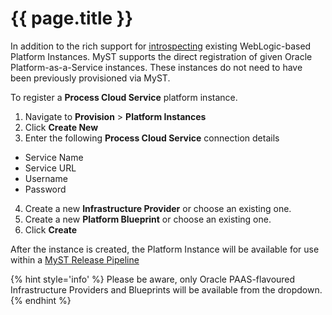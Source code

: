 # {{ page.title }}

In addition to the rich support for [introspecting](/platform/introspection/README.md) existing WebLogic-based Platform Instances. MyST supports the direct registration of given Oracle Platform-as-a-Service instances. These instances do not need to have been previously provisioned via MyST.

To register a **Process Cloud Service** platform instance.

1. Navigate to **Provision** > **Platform Instances**
2. Click **Create New**
3. Enter the following **Process Cloud Service** connection details
  - Service Name
  - Service URL
  - Username
  - Password
4. Create a new **Infrastructure Provider** or choose an existing one.
5. Create a new **Platform Blueprint** or choose an existing one. 
6. Click **Create**

After the instance is created, the Platform Instance will be available for use within a [MyST Release Pipeline](/release/pipeline/README.md)
  
{% hint style='info' %}
Please be aware, only Oracle PAAS-flavoured Infrastructure Providers and Blueprints will be available from the dropdown.
{% endhint %}

